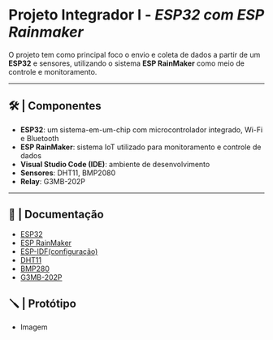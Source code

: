 # Projeto Integrador I - _ESP32 com ESP Rainmaker_

O projeto tem como principal foco o envio e coleta de dados a partir de um **ESP32** e sensores, utilizando o sistema **ESP RainMaker** como meio de controle e monitoramento.

---

## 🛠️ | Componentes

- **ESP32**: um sistema-em-um-chip com microcontrolador integrado, Wi-Fi e Bluetooth
- **ESP RainMaker**: sistema IoT utilizado para monitoramento e controle de dados
- **Visual Studio Code (IDE)**: ambiente de desenvolvimento
- **Sensores**: DHT11, BMP2080
- **Relay**: G3MB-202P

---

## 📖 | Documentação

- [ESP32](ESP32.md)
- [ESP RainMaker](ESPRainMaker.md)
- [ESP-IDF(configuração)](IDECONFIG.md)
- [DHT11](DHT11.md)
- [BMP280](BMP280.md)
- [G3MB-202P](G3MB-202P.md)

## 🪛 | Protótipo 

- Imagem
